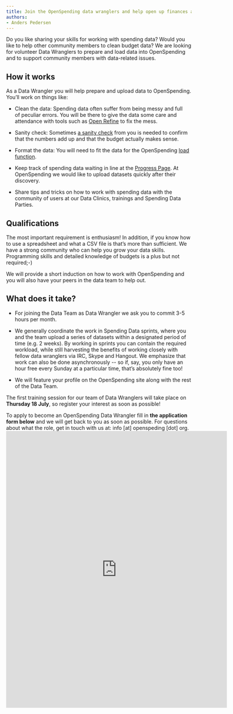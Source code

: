 ```yaml
---
title: Join the OpenSpending data wranglers and help open up finances around the world!
authors:
- Anders Pedersen
---
```

<p dir="ltr">Do you like sharing your skills for working with spending data? Would you like to help other community members to clean budget data? We are looking for volunteer Data Wranglers to prepare and load data into OpenSpending and to support community members with data-related issues.

<p dir="ltr">
<h2 dir="ltr">How it works</h2>
<p dir="ltr">As a Data Wrangler you will help prepare and upload data to OpenSpending. You’ll work on things like:

<ul>
<li dir="ltr">
<p dir="ltr">Clean the data: Spending data often suffer from being messy and full of peculiar errors. You will be there to give the data some care and attendance with tools such as <a href="http://schoolofdata.org/handbook/recipes/cleaning-data-with-refine/">Open Refine</a> to fix the mess.

</li>
<li dir="ltr">
<p dir="ltr">Sanity check: Sometimes <a href="http://blog.okfn.org/2013/04/22/reinhart-rogoff-revisited-why-we-need-open-data-in-economics/">a sanity check</a> from you is needed to confirm that the numbers add up and that the budget actually makes sense.

</li>
<li dir="ltr">
<p dir="ltr">Format the data: You will need to fit the data for the OpenSpending <a href="http://openspending.org/help/data-loading.html">load function</a>.

</li>
<li dir="ltr">
<p dir="ltr">Keep track of spending data waiting in line at the <a href="http://progress.openspending.org/">Progress Page</a>. At OpenSpending we would like to upload datasets quickly after their discovery.

</li>
<li dir="ltr">
<p dir="ltr">Share tips and tricks on how to work with spending data with the community of users at our Data Clinics, trainings and Spending Data Parties.

</li>
</ul>
<h2 dir="ltr">Qualifications</h2>
<p dir="ltr">The most important requirement is enthusiasm! In addition, if you know how to use a spreadsheet and what a CSV file is that’s more than sufficient. We have a strong community who can help you grow your data skills. Programming skills and detailed knowledge of budgets is a plus but not required;-)

<p dir="ltr">We will provide a short induction on how to work with OpenSpending and you will also have your peers in the data team to help out.

<h2 dir="ltr">What does it take?</h2>
<ul>
<li dir="ltr">
<p dir="ltr">For joining the Data Team as Data Wrangler we ask you to commit 3-5 hours per month.

</li>
<li dir="ltr">
<p dir="ltr">We generally coordinate the work in Spending Data sprints, where you and the team upload a series of datasets within a designated period of time (e.g. 2 weeks). By working in sprints you can contain the required workload, while still harvesting the benefits of working closely with fellow data wranglers via IRC, Skype and Hangout. We emphasize that work can also be done asynchronously -- so if, say, you only have an hour free every Sunday at a particular time, that’s absolutely fine too!

</li>
<li dir="ltr">
<p dir="ltr">We will feature your profile on the OpenSpending site along with the rest of the Data Team.

</li>
</ul>
The first training session for our team of Data Wranglers will take place on <strong>Thursday 18 July</strong>, so register your interest as soon as possible!

<p dir="ltr">To apply to become an OpenSpending Data Wrangler fill in <strong>the application form below</strong> and we will get back to you as soon as possible. For questions about what the role, get in touch with us at: info [at] openspeding [dot] org.

<iframe src="https://docs.google.com/forms/d/1jL4lGrC_z577r7iQLcJw_PYzDCNzKrPh-QPPl2q4QMM/viewform?embedded=true" frameborder="0" marginwidth="0" marginheight="0" width="600" height="750"></iframe>

